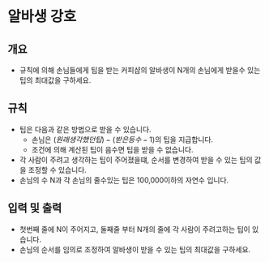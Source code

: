 알바생 강호
===
## 개요
+ 규칙에 의해 손님들에게 팁을 받는 커피샵의 알바생이 N개의 손님에게 받을수 있는 팁의 최대값을 구하세요.
## 규칙
+ 팁은 다음과 같은 방법으로 받을 수 있습니다.
    - 손님은 $(원래생각 했던 팁) -(받은 등수 -1)$의 팁을 지급합니다.
    - 조건에 의해 계산된 팁이 음수면 팁을 받을 수 없습니다.
+ 각 사람이 주려고 생각하는 팁이 주어졌을떄, 순서를 변경하여 받을 수 있는 팁의 값을 조정할 수 있습니다.
+ 손님의 수 N과 각 손님의 줄수있는 팁은 100,000이하의 자연수 입니다.
## 입력 및 출력
+ 첫번째 줄에 N이 주어지고, 둘째줄 부터 N개의 줄에 각 사람이 주려고하는 팁이 있습니다.
+ 손님의 순서를 임의로 조정하여 알바생이 받을 수 있는 팁의 최대값을 구하세요.